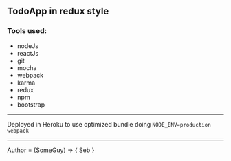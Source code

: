 ## TodoApp in redux style

### Tools used: 
+ nodeJs												
+ reactJs
+ git														
+ mocha
+ webpack 											
+ karma
+ redux												
+ npm
+ bootstrap 

----
Deployed in Heroku to use optimized bundle doing 
```NODE_ENV=production webpack``` 

----
Author = (SomeGuy) => { Seb }